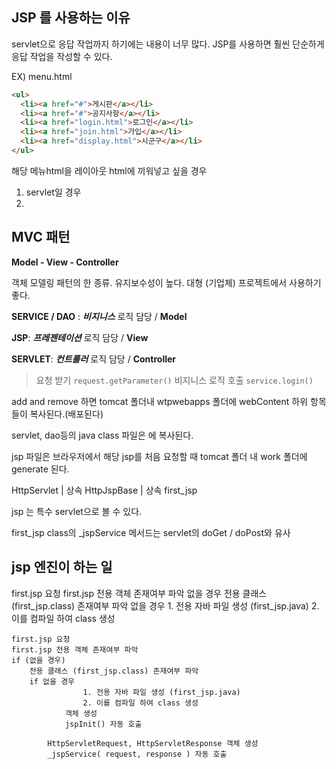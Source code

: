 ## JSP 를 사용하는 이유

servlet으로 응답 작업까지 하기에는 내용이 너무 많다.
JSP를 사용하면 훨씬 단순하게 응답 작업을 작성할 수 있다. 

EX) menu.html
```html
<ul>
  <li><a href="#">게시판</a></li>
  <li><a href="#">공지사항</a></li>
  <li><a href="login.html">로그인</a></li>
  <li><a href="join.html">가입</a></li>
  <li><a href="display.html">시군구</a></li>
</ul>
```
해당 메뉴html을 레이아웃 html에 끼워넣고 싶을 경우
1. servlet일 경우
2. 


## MVC 패턴
**Model - View - Controller**

객체 모델링 패턴의 한 종류.
유지보수성이 높다. 
대형 (기업체) 프로젝트에서 사용하기 좋다.


**SERVICE / DAO** : ***비지니스*** 로직 담당 / **Model**

**JSP**: ***프레젠테이션*** 로직 담당 / **View**

 **SERVLET**:  ***컨트롤러*** 로직 담당 / **Controller**
> 요청 받기 `request.getParameter()`
> 비지니스 로직 호출  `service.login()` 


add and remove 하면 tomcat 폴더내 wtpwebapps 폴더에 webContent 하위 항목들이 복사된다.(배포된다)

servlet, dao등의 java class 파일은 에 복사된다.

jsp 파일은 브라우저에서 해당 jsp를 처음 요청할 때 tomcat 폴더 내 work 폴더에 generate 된다.

HttpServlet 
 |  상속
HttpJspBase
 |  상속
first_jsp

jsp 는 특수 servlet으로 볼 수 있다.

first_jsp class의 _jspService 메서드는 servlet의 doGet / doPost와 유사

## jsp 엔진이 하는 일

first.jsp 요청
	first.jsp 전용 객체 존재여부 파악
	없을 경우 전용 클래스 (first_jsp.class) 존재여부 파악
	없을 경우 
	1. 전용 자바 파일 생성 (first_jsp.java)
	2. 이를 컴파일 하여 class 생성

```text
first.jsp 요청
first.jsp 전용 객체 존재여부 파악
if (없을 경우) 
	전용 클래스 (first_jsp.class) 존재여부 파악
	if 없을 경우 
				1. 전용 자바 파일 생성 (first_jsp.java)
				2. 이를 컴파일 하여 class 생성
			객체 생성
			jspInit() 자동 호출

		HttpServletRequest, HttpServletResponse 객체 생성
		_jspService( request, response ) 자동 호출
```
<!--stackedit_data:
eyJoaXN0b3J5IjpbLTEzMzM4OTQ5NywxNzgyMzg0NzM4LDEwOD
M4ODkyNTJdfQ==
-->